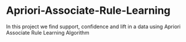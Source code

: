 # Apriori-Associate-Rule-Learning
In this project we find support, confidence and lift in a data using Apriori Associate Rule Learning Algorithm
